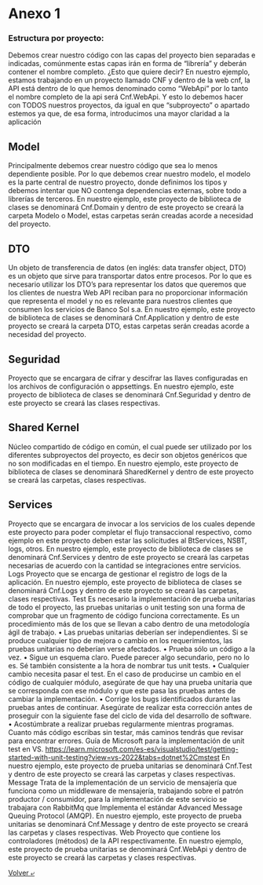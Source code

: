# Anexo 1


### Estructura por proyecto: 
Debemos crear nuestro código con las capas del proyecto bien separadas e indicadas, comúnmente estas capas irán en forma de “librería” y deberán contener el nombre completo. ¿Esto que quiere decir?
En nuestro ejemplo, estamos trabajando en un proyecto llamado CNF y dentro de la web cnf, la API está dentro de lo que hemos denominado como “WebApi” por lo tanto el nombre completo de la api será Cnf.WebApi.
Y esto lo debemos hacer con TODOS nuestros proyectos, da igual en que “subproyecto” o apartado estemos ya que, de esa forma, introducimos una mayor claridad a la aplicación

## Model
Principalmente debemos crear nuestro código que sea lo menos dependiente posible.
Por lo que debemos crear nuestro modelo, el modelo es la parte central de nuestro proyecto, donde definimos los tipos y debemos intentar que NO contenga dependencias externas, sobre todo a librerías de terceros. 
En nuestro ejemplo, este proyecto de biblioteca de clases se denominará Cnf.Domain y dentro de este proyecto se creará la carpeta Modelo o Model, estas carpetas serán creadas acorde a necesidad del proyecto.
## DTO
Un objeto de transferencia de datos (en inglés: data transfer object, DTO) es un objeto que sirve para transportar datos entre procesos. Por lo que es necesario utilizar los DTO’s para representar los datos que queremos que los clientes de nuestra Web API reciban para no proporcionar información que representa el model y no es relevante para nuestros clientes que consumen los servicios de Banco Sol s.a.
En nuestro ejemplo, este proyecto de biblioteca de clases se denominará Cnf.Application y dentro de este proyecto se creará la carpeta DTO, estas carpetas serán creadas acorde a necesidad del proyecto.
## Seguridad
Proyecto que se encargara de cifrar y descifrar las llaves configuradas en los archivos de configuración o appsettings.
En nuestro ejemplo, este proyecto de biblioteca de clases se denominará Cnf.Seguridad y dentro de este proyecto se creará las clases respectivas.

## Shared Kernel
Núcleo compartido de código en común, el cual puede ser utilizado por los diferentes subproyectos del proyecto, es decir son objetos genéricos que no son modificadas en el tiempo.
En nuestro ejemplo, este proyecto de biblioteca de clases se denominará SharedKernel y dentro de este proyecto se creará las carpetas, clases respectivas.
## Services
Proyecto que se encargara de invocar a los servicios de los cuales depende este proyecto para poder completar el flujo transaccional respectivo, como ejemplo en este proyecto deben estar las solicitudes al BtServices, NSBT, logs, otros.
En nuestro ejemplo, este proyecto de biblioteca de clases se denominará Cnf.Services y dentro de este proyecto se creará las carpetas necesarias de acuerdo con la cantidad se integraciones entre servicios.
Logs
Proyecto que se encarga de gestionar el registro de logs de la aplicación.
En nuestro ejemplo, este proyecto de biblioteca de clases se denominará Cnf.Logs y dentro de este proyecto se creará las carpetas, clases respectivas.
Test
Es necesario la implementación de prueba unitarias de todo el proyecto, las pruebas unitarias o unit testing son una forma de comprobar que un fragmento de código funciona correctamente. Es un procedimiento más de los que se llevan a cabo dentro de una metodología ágil de trabajo.
•	Las pruebas unitarias deberían ser independientes. Si se produce cualquier tipo de mejora o cambio en los requerimientos, las pruebas unitarias no deberían verse afectados.
•	Prueba sólo un código a la vez.
•	Sigue un esquema claro. Puede parecer algo secundario, pero no lo es. Sé también consistente a la hora de nombrar tus unit tests.
•	Cualquier cambio necesita pasar el test. En el caso de producirse un cambio en el código de cualquier módulo, asegúrate de que hay una prueba unitaria que se corresponda con ese módulo y que este pasa las pruebas antes de cambiar la implementación.
•	Corrige los bugs identificados durante las pruebas antes de continuar. Asegúrate de realizar esta corrección antes de proseguir con la siguiente fase del ciclo de vida del desarrollo de software.
•	Acostúmbrate a realizar pruebas regularmente mientras programas. Cuanto más código escribas sin testar, más caminos tendrás que revisar para encontrar errores.
Guía de Microsoft para la implementación de unit test en VS.
https://learn.microsoft.com/es-es/visualstudio/test/getting-started-with-unit-testing?view=vs-2022&tabs=dotnet%2Cmstest
En nuestro ejemplo, este proyecto de prueba unitarias se denominará Cnf.Test y dentro de este proyecto se creará las carpetas y clases respectivas.
Message
Trata de la implementación de un servicio de mensajería que funciona como un middleware de mensajería, trabajando sobre el patrón productor / consumidor, para la implementación de este servicio se trabajara con RabbitMq que Implementa el estándar Advanced Message Queuing Protocol (AMQP).
En nuestro ejemplo, este proyecto de prueba unitarias se denominará Cnf.Message y dentro de este proyecto se creará las carpetas y clases respectivas.
Web
Proyecto que contiene los controladores (métodos) de la API respectivamente.
En nuestro ejemplo, este proyecto de prueba unitarias se denominará Cnf.WebApi y dentro de este proyecto se creará las carpetas y clases respectivas.


[Volver &ldca;](/README.md "Regresar a página principal")